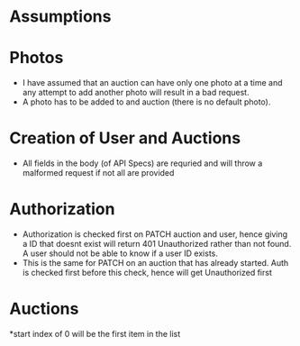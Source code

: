 # Assumptions

# Photos
* I have assumed that an auction can have only one photo at a time and any attempt to add another photo will result in a bad request.
* A photo has to be added to and auction (there is no default photo).


# Creation of User and Auctions
* All fields in the body (of API Specs) are requried and will throw a malformed request if not all are provided

# Authorization
* Authorization is checked first on PATCH auction and user, hence giving a ID that doesnt exist will return 401 Unauthorized rather than not found. A user should not be able to know if a user ID exists.
* This is the same for PATCH on an auction that has already started. Auth is checked first before this check, hence will get Unauthorized first

# Auctions
*start index of 0 will be the first item in the list